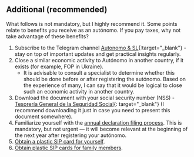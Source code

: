 ## Additional (recommended)

What follows is not mandatory, but I highly recommend it. Some points relate to benefits you receive as an
autónomo. If you pay taxes, why not take advantage of these benefits?

1. Subscribe to the Telegram channel [Autonomo & SL](https://bit.ly/autonomo-and-sl-channel){:target="_blank"} - 
   stay on top of important updates and get practical insights regularly.
2. Close a similar economic activity to Autónomo in another country, if it exists (for example, FOP in Ukraine).
    - It is advisable to consult a specialist to determine whether this should be done before or after registering the
      autónomo. Based on the experience of many, I can say that it would be logical to close such an economic activity
      in another country.
3. Download the document with your social security number (NSS) -
   [Tesorería General de la Seguridad Social](https://portal.seg-social.gob.es/wps/portal/importass/importass/bienvenida){:
   target="_blank"} (I recommend downloading it just in case you need to present this document somewhere).
4. Familiarize yourself with the [annual declaration filing process](#annual-declaration-renta). This is mandatory, but not urgent — it will become relevant at the beginning of the next year after registering your autónomo.
5. [Obtain a plastic SIP card for yourself](#obtaining-a-plastic-sip-for-yourself).
6. [Obtain plastic SIP cards for family members](#obtaining-a-plastic-sip-for-family-members).
